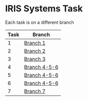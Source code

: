 # IRIS Systems Task

Each task is on a different branch


| Task | Branch |
| ------------- | ------------- |
| 1 | [Branch 1](https://github.com/vinayakj02/IRIS-Systems-Task/tree/task-1)  |
| 2 | [Branch 2](https://github.com/vinayakj02/IRIS-Systems-Task/tree/task-2) |
| 3 | [Branch 3](https://github.com/vinayakj02/IRIS-Systems-Task/tree/task-3) |
| 4 | [Branch 4-5-6](https://github.com/vinayakj02/IRIS-Systems-Task/tree/task-4-5-6) | 
| 5 | [Branch 4-5-6](https://github.com/vinayakj02/IRIS-Systems-Task/tree/task-4-5-6) | 
| 6 | [Branch 4-5-6](https://github.com/vinayakj02/IRIS-Systems-Task/tree/task-4-5-6) | 
| 7 | [Branch 7](https://github.com/vinayakj02/IRIS-Systems-Task/tree/task-7) | 
